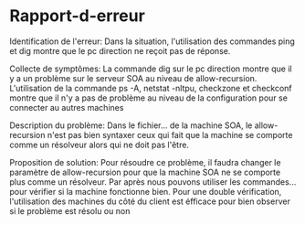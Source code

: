 # Rapport-d-erreur

Identification de l'erreur:
Dans la situation, l'utilisation des commandes ping et dig montre que le pc direction ne reçoit pas de réponse. 

Collecte de symptômes:
La commande dig sur le pc direction  montre que il y a un problème sur le serveur SOA au niveau de allow-recursion. L'utilisation de la commande ps -A, netstat -nltpu, checkzone et checkconf montre que il n'y a pas de problème au niveau de la configuration pour se connecter au autres machines

Description du problème:
Dans le fichier... de la machine SOA, le allow-recursion n'est pas bien syntaxer ceux qui fait que la machine se comporte comme un résolveur alors qui ne doit pas l'être.

Proposition de solution:
Pour résoudre ce problème, il faudra changer le paramètre de allow-recursion pour que la machine SOA ne se comporte plus comme un résolveur. Par après nous pouvons utiliser les commandes... pour vérifier si la machine fonctionne bien. Pour une double vérification, l'utilisation des machines du côté du client est éfficace pour bien observer si le problème est résolu ou non
